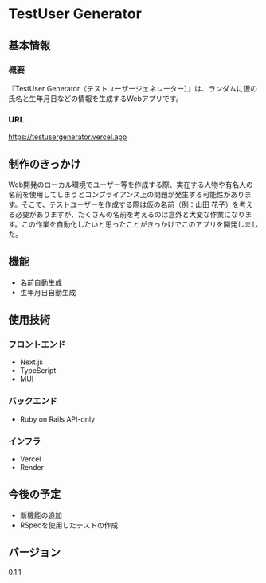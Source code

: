 # TestUser Generator

## 基本情報

### 概要
『TestUser Generator（テストユーザージェネレーター）』は、ランダムに仮の氏名と生年月日などの情報を生成するWebアプリです。

### URL
https://testusergenerator.vercel.app

## 制作のきっかけ
Web開発のローカル環境でユーザー等を作成する際、実在する人物や有名人の名前を使用してしまうとコンプライアンス上の問題が発生する可能性があります。そこで、テストユーザーを作成する際は仮の名前（例：山田 花子）を考える必要がありますが、たくさんの名前を考えるのは意外と大変な作業になります。この作業を自動化したいと思ったことがきっかけでこのアプリを開発しました。

## 機能
- 名前自動生成
- 生年月日自動生成

## 使用技術

### フロントエンド
- Next.js
- TypeScript
- MUI

### バックエンド
- Ruby on Rails API-only

### インフラ
- Vercel
- Render

## 今後の予定
- 新機能の追加
- RSpecを使用したテストの作成

## バージョン
0.1.1
